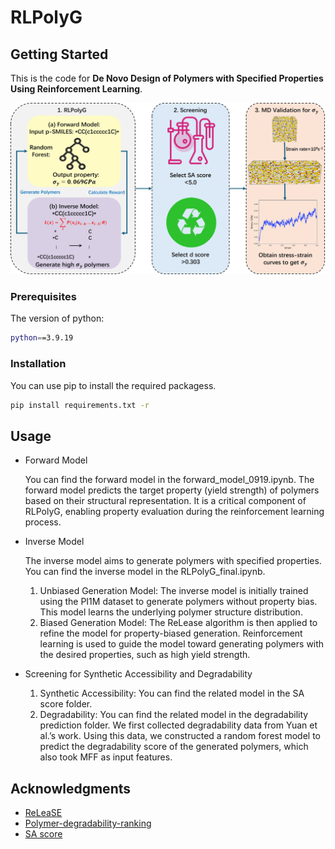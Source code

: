 # RLPolyG
<!-- GETTING STARTED -->
## Getting Started

This is the code for **De Novo Design of Polymers with Specified Properties Using Reinforcement Learning**.

![image](https://github.com/zhf3564859793/RLPolyG/blob/main/Figure/Figure%201.jpg)


### Prerequisites

The version of python:

  ```sh
  python==3.9.19
  ```

### Installation

You can use pip to install the required packagess.

  ```sh
  pip install requirements.txt -r
  ```

<!-- USAGE EXAMPLES -->
## Usage

* Forward Model
  
  You can find the forward model in the forward_model_0919.ipynb. The forward model predicts the target property (yield strength) of polymers based on their structural representation. It is a critical component of RLPolyG, enabling property evaluation during the reinforcement learning process.

* Inverse Model
  
  The inverse model aims to generate polymers with specified properties. You can find the inverse model in the RLPolyG_final.ipynb.
  1. Unbiased Generation Model: The inverse model is initially trained using the PI1M dataset to generate polymers without property bias. This model learns the underlying polymer structure distribution.
  2. Biased Generation Model: The ReLease algorithm is then applied to refine the model for property-biased generation. Reinforcement learning is used to guide the model toward generating polymers with the desired properties, such as high yield strength.

* Screening for Synthetic Accessibility and Degradability
  
  1. Synthetic Accessibility: You can find the related model in the SA score folder.
  2. Degradability: You can find the related model in the degradability prediction folder. We first collected degradability data from Yuan et al.’s work. Using this data, we constructed a random forest model to predict the degradability score of the generated polymers, which also took MFF as input features.


<!-- ACKNOWLEDGMENTS -->
## Acknowledgments

* [ReLeaSE](https://github.com/isayev/ReLeaSE)
* [Polymer-degradability-ranking](https://github.com/tsudalab/Polymer-degradability-ranking)
* [SA score](https://github.com/rdkit/rdkit/blob/master/Contrib/SA_Score/sascorer.py)
